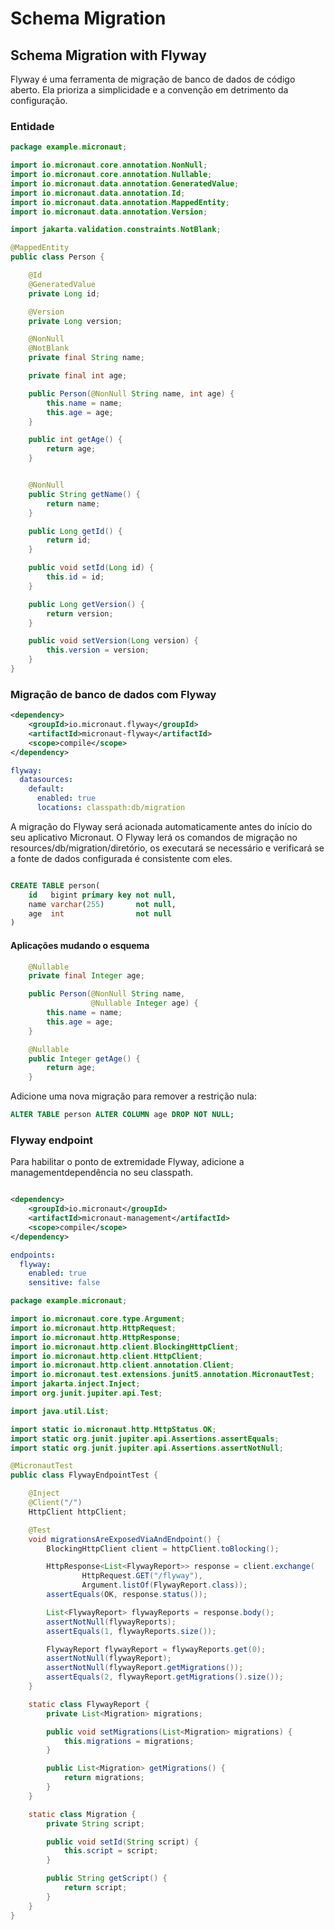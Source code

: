 # Schema Migration

## Schema Migration with Flyway

Flyway é uma ferramenta de migração de banco de dados de código aberto. Ela prioriza a simplicidade e a convenção em detrimento da configuração.

### Entidade

```java
package example.micronaut;

import io.micronaut.core.annotation.NonNull;
import io.micronaut.core.annotation.Nullable;
import io.micronaut.data.annotation.GeneratedValue;
import io.micronaut.data.annotation.Id;
import io.micronaut.data.annotation.MappedEntity;
import io.micronaut.data.annotation.Version;

import jakarta.validation.constraints.NotBlank;

@MappedEntity
public class Person {

    @Id
    @GeneratedValue
    private Long id;

    @Version
    private Long version;

    @NonNull
    @NotBlank
    private final String name;

    private final int age;

    public Person(@NonNull String name, int age) {
        this.name = name;
        this.age = age;
    }

    public int getAge() {
        return age;
    }


    @NonNull
    public String getName() {
        return name;
    }

    public Long getId() {
        return id;
    }

    public void setId(Long id) {
        this.id = id;
    }

    public Long getVersion() {
        return version;
    }

    public void setVersion(Long version) {
        this.version = version;
    }
}

```

### Migração de banco de dados com Flyway

```xml
<dependency>
    <groupId>io.micronaut.flyway</groupId>
    <artifactId>micronaut-flyway</artifactId>
    <scope>compile</scope>
</dependency>
```

```yml
flyway:
  datasources:
	default:
	  enabled: true
	  locations: classpath:db/migration
```
A migração do Flyway será acionada automaticamente antes do início do seu aplicativo Micronaut. O Flyway lerá os comandos de migração no resources/db/migration/diretório, os executará se necessário e verificará se a fonte de dados configurada é consistente com eles.

```sql

CREATE TABLE person(
    id   bigint primary key not null,
    name varchar(255)       not null,
    age  int                not null
)

```

#### Aplicações mudando o esquema

```java
    @Nullable
    private final Integer age;

    public Person(@NonNull String name,
                  @Nullable Integer age) {
        this.name = name;
        this.age = age;
    }

    @Nullable
    public Integer getAge() {
        return age;
    }
```
Adicione uma nova migração para remover a restrição nula:

```sql
ALTER TABLE person ALTER COLUMN age DROP NOT NULL;
```


### Flyway endpoint

Para habilitar o ponto de extremidade Flyway, adicione a managementdependência no seu classpath.

```xml

<dependency>
    <groupId>io.micronaut</groupId>
    <artifactId>micronaut-management</artifactId>
    <scope>compile</scope>
</dependency>

```

```yml
endpoints:
  flyway:
	enabled: true
	sensitive: false
```

```java
package example.micronaut;

import io.micronaut.core.type.Argument;
import io.micronaut.http.HttpRequest;
import io.micronaut.http.HttpResponse;
import io.micronaut.http.client.BlockingHttpClient;
import io.micronaut.http.client.HttpClient;
import io.micronaut.http.client.annotation.Client;
import io.micronaut.test.extensions.junit5.annotation.MicronautTest;
import jakarta.inject.Inject;
import org.junit.jupiter.api.Test;

import java.util.List;

import static io.micronaut.http.HttpStatus.OK;
import static org.junit.jupiter.api.Assertions.assertEquals;
import static org.junit.jupiter.api.Assertions.assertNotNull;

@MicronautTest
public class FlywayEndpointTest {

    @Inject
    @Client("/")
    HttpClient httpClient;

    @Test
    void migrationsAreExposedViaAndEndpoint() {
        BlockingHttpClient client = httpClient.toBlocking();

        HttpResponse<List<FlywayReport>> response = client.exchange(
                HttpRequest.GET("/flyway"),
                Argument.listOf(FlywayReport.class));
        assertEquals(OK, response.status());

        List<FlywayReport> flywayReports = response.body();
        assertNotNull(flywayReports);
        assertEquals(1, flywayReports.size());

        FlywayReport flywayReport = flywayReports.get(0);
        assertNotNull(flywayReport);
        assertNotNull(flywayReport.getMigrations());
        assertEquals(2, flywayReport.getMigrations().size());
    }

    static class FlywayReport {
        private List<Migration> migrations;

        public void setMigrations(List<Migration> migrations) {
            this.migrations = migrations;
        }

        public List<Migration> getMigrations() {
            return migrations;
        }
    }

    static class Migration {
        private String script;

        public void setId(String script) {
            this.script = script;
        }

        public String getScript() {
            return script;
        }
    }
}

```
